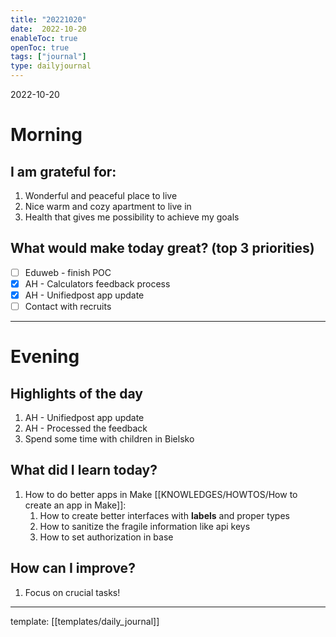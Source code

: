 ```yaml
---
title: "20221020"
date:  2022-10-20
enableToc: true
openToc: true
tags: ["journal"]
type: dailyjournal
---
```


 2022-10-20
# Morning
## I am grateful for:
1. Wonderful and peaceful place to live
2. Nice warm and cozy apartment to live in
3. Health that gives me possibility to achieve my goals

## What would make today great? (top 3 priorities)
- [ ] Eduweb - finish POC
- [x] AH - Calculators feedback process
- [x] AH - Unifiedpost app update
- [ ] Contact with recruits

---
# Evening
## Highlights of the day
1. AH - Unifiedpost app update
2. AH - Processed the feedback
3. Spend some time with children in Bielsko

## What did I learn today?
1. How to do better apps in Make [[KNOWLEDGES/HOWTOS/How to create an app in Make]]:
	1. How to create better interfaces with **labels** and proper types
	2. How to sanitize the fragile information like api keys
	3. How to set authorization in base

## How can I improve?
1. Focus on crucial tasks!

---
template: [[templates/daily_journal]]